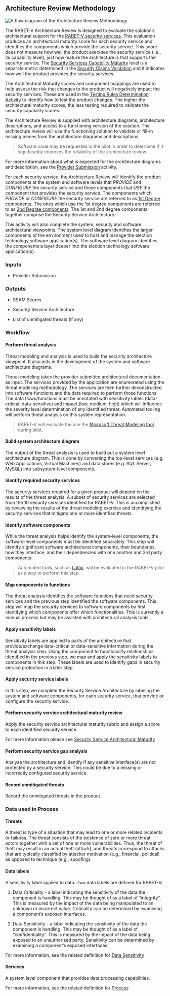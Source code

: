 ## Architecture Review Methodology

![A flow diagram of the Architecture Review Methodology](media/workflow.svg)

The RABET-V Architecture Review is designed to evaluate the solution’s architectural support for the [RABET-V security services](../Overview/Security_Services). This evaluation produces an architectural maturity score for each security service and identifies the components which provide the security service. This score does not measure how well the product executes the security service (i.e., its capability level), just how mature the architecture is that supports the security service. The [Security Services Capability Maturity](../Security_Services_Capability_Maturity_Index/README.md) level is a separate metric determined in the [Security Claims Validation](Security_Claims_Validation) and it indicates how well the product provides the security services.

The Architectural Maturity scores and component mappings are used to help assess the risk that changes to the product will negatively impact the security services. These are used in the [Testing Rules Determination Activity](Testing_Rules_Determination) to identify how to test the product changes. The higher the architectural maturity scores, the less testing required to validate the security capability scores.

The Architecture Review is supplied with architecture diagrams, architecture descriptions, and access to a functioning version of the solution. The architecture review will use the functioning solution to validate or fill-in missing pieces from the architecture diagrams and descriptions.

> Software code may be requested in the pilot in order to determine if it significantly improves the reliability of the architecture review.

For more information about what is expected for the architecture diagrams and description, see the [Provider Submission](Provider_Submission.md) activity.

For each security service, the Architecture Review will identify the product components at the system and software levels that *PROVIDE* and *CONFIGURE* the security service and those components that *USE* the component that provides the security service. The components which *PROVIDE* or *CONFIGURE* the security service are referred to as [1st Degree components](../Appendices/RABET-V_Glossary). The ones which use the 1st degree components are referred to as [2nd Degree components](../Appendices/RABET-V_Glossary). The 1st and 2nd degree components together comprise the Security Service Architecture.

This activity will also complete the system, security and software architectural viewpoints. The system level diagram identifies the larger components of the environment used to host and manage the election technology software application(s). The software level diagram identifies the components a layer deeper into the election technology software application(s).

### Inputs

  - Provider Submission

### Outputs

  - SSAM Scores

  - Security Service Architecture

  - List of unmitigated threats (if any)

### Workflow

#### Perform threat analysis

Threat modeling and analysis is used to build the security architecture viewpoint. It also aids in the development of the system and software architecture diagrams.

Threat modeling takes the provider submitted architectural documentation as input. The services provided by the application are enumerated using the threat modeling methodology. The services are then further deconstructed into software functions and the data required to perform those functions. The data flows/functions must be annotated with sensitivity labels (data-critical, data-sensitive) and impact (low, medium, high) which will influence the severity level determination of any identified threat. Automated tooling will perform threat analysis on this system representation.

> RABET-V will evaluate the use the [Microsoft Threat Modeling tool](https://www.microsoft.com/en-us/securityengineering/sdl/threatmodeling) during pilot.

#### Build system architecture diagram

The output of the threat analysis is used to build out a system level architecture diagram. This is done by converting the top-level services (e.g. Web Applications, Virtual Machines) and data stores (e.g. SQL Server, MySQL) into subsystem-level components.

#### Identify required security services

The security services required for a given product will depend on the results of the threat analysis. A subset of security services are selected from the 10 security services identified for RABET-V. This is accomplished by reviewing the results of the threat modeling exercise and identifying the security services that mitigate one or more identified threats.

#### Identify software components

While the threat analysis helps identify the system-level components, the software-level components must be identified separately. This step will identify significant software architectural components, their boundaries, how they interface, and their dependencies with one another and 3rd party components.

> Automated tools, such as [Lattix](https://www.lattix.com/), will be evaluated in the RABET-V pilot as a way to perform this step.

#### Map components to functions

The threat analysis identifies the software functions that need security services and the previous step identified the software components. This step will map the security services to software components by first identifying which components offer which functionalities. This is currently a manual process but may be assisted with architectural analysis tools.

#### Apply sensitivity labels

Sensitivity labels are applied to parts of the architecture that provide/exchange data-critical or data-sensitive information during the threat analysis step. Using the component to functionality relationships identified in the previous step, we map and apply the sensitivity labels to components in this step. These labels are used to identify gaps in security service protection in a later step.

#### Apply security service labels

In this step, we complete the Security Service Architecture by labeling the system and software components, for each security service, that provide or configure the security service.

#### Perform security service architectural maturity review

Apply the security service architectural maturity rubric and assign a score to each identified security service.

For more information please see [Security Service Architectural Maturity](../Security_Services_Architectural_Maturity_Index/README)

#### Perform security service gap analysis

Analyze the architecture and identify if any sensitive interface(s) are not protected by a security service. This could be due to a missing or incorrectly configured security service.

#### Record unmitigated threats

Record the unmitigated threats in the product.

### Data used in Process

#### Threats

A threat is type of a situation that may lead to one or more related incidents or failures. The threat consists of the existence of zero or more threat actors together with a set of one or more vulnerabilities. Thus, the threat of theft may result in an actual theft (attack), and threats correspond to attacks that are typically classified by attacker motivation (e.g., financial, political) as opposed to technique (e.g., spoofing).

#### Data labels

A sensitivity label applied to data. Two data labels are defined for RABET-V:

1.  Data Criticality - a label indicating the sensitivity of the data the component is handling. This may be thought of as a label of “integrity”. This is measured by the impact of the data being manipulated to an unknown or incorrect value. Criticality can be determined by examining a component’s exposed interfaces.

1.  Data Sensitivity - a label indicating the sensitivity of the data the component is handling. This may be thought of as a label of “confidentiality”. This is measured by the impact of the data being exposed to an unauthorized party. Sensitivity can be determined by examining a component’s exposed interfaces.

For more information, see the related definition for [Data Sensitivity](../Appendices/RABET-V_Glossary.md#Data-Sensitivity)

#### Services

A system level component that provides data processing capabilities.

For more information, see the related definition for [Process](../Appendices/RABET-V_Glossary.md#Process)
